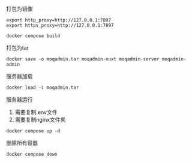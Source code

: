打包为镜像
```
export http_proxy=http://127.0.0.1:7897
export https_proxy=http://127.0.0.1:7897

docker compose build
```

打包为tar
```
docker save -o moqadmin.tar moqadmin-nuxt moqadmin-server moqadmin-admin
```

服务器加载
```
docker load -i moqadmin.tar
```

服务器运行
1. 需要复制.env文件
2. 需要复制nginx文件夹

```
docker compose up -d
```

删除所有容器
```
docker compose down
```



